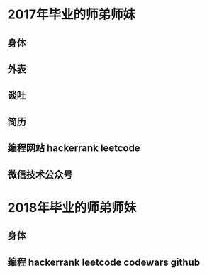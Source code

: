 # 2017年毕业的师弟师妹
## 身体
## 外表
## 谈吐
## 简历
## 编程网站 hackerrank leetcode
## 微信技术公众号
# 2018年毕业的师弟师妹
## 身体
## 编程 hackerrank leetcode codewars github
